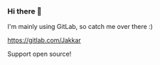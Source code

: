 ### Hi there 👋

I'm mainly using GitLab, so catch me over there :)

https://gitlab.com/Jakkar

Support open source!
